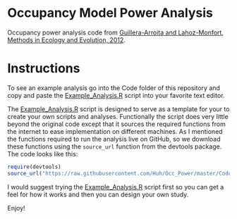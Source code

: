 # Occupancy Model Power Analysis

Occupancy power analysis code from [Guillera-Arroita and Lahoz-Monfort, Methods in Ecology and Evolution, 2012](http://onlinelibrary.wiley.com/doi/10.1111/j.2041-210X.2012.00225.x/abstract). 

#  Instructions
To see an example analysis go into the Code folder of this repository and copy and paste the [Example_Analysis.R](https://raw.githubusercontent.com/Huh/Occ_Power/master/Code/Example_Analysis.R) script into your favorite text editor.  

The [Example_Analysis.R](https://raw.githubusercontent.com/Huh/Occ_Power/master/Code/Example_Analysis.R) script is designed to serve as a template for your to create your own scripts and analyses.  Functionally the script does very little beyond the original code except that it sources the required functions from the internet to ease implementation on different machines.  As I mentioned the functions required to run the analysis live on GitHub, so we download these functions using the `source_url` function from the devtools package.  The code looks like this:

````R
require(devtools)
source_url("https://raw.githubusercontent.com/Huh/Occ_Power/master/Code/PAfuncts.R")
````

I would suggest trying the [Example_Analysis.R](https://raw.githubusercontent.com/Huh/Occ_Power/master/Code/Example_Analysis.R) script first so you can get a feel for how it works and then you can design your own study.

Enjoy!
